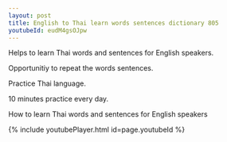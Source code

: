 ```yaml
---
layout: post
title: English to Thai learn words sentences dictionary 805 
youtubeId: eudM4gsOJpw
---
```

 
 
Helps to learn Thai words and sentences for English speakers.

Opportunitiy to repeat the words sentences. 

Practice Thai language. 
 
10 minutes practice every day. 
 
How to learn Thai words and sentences for English speakers 
 
{% include youtubePlayer.html id=page.youtubeId %}
 
